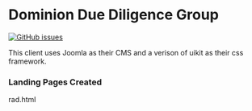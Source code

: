 # Dominion Due Diligence Group
[![GitHub issues](https://img.shields.io/github/issues/cl33per/d3g)](https://github.com/cl33per/d3g/issues)

This client uses Joomla as their CMS and a verison of uikit as their css framework.

### Landing Pages Created

rad.html